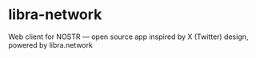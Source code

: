 # libra-network
Web client for NOSTR — open source app inspired by X (Twitter) design, powered by libra.network
